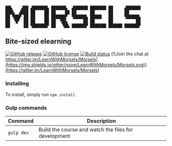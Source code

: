 ```
██▙    ▟██ ▟██████▙ ██████▙  ▟██████ ███████ ██     ▟██████
███▙  ▟███ ██    ██ ██    ██ ██      ██      ██     ██
██ ▜██▛ ██ ██    ██ ██████▛  ▜█████▙ █████   ██     ▜█████▙
██  ▜▛  ██ ██    ██ ██  ▜█▙       ██ ██      ██          ██
██      ██ ▜██████▛ ██   ▜█▙ ██████▛ ███████ ██████ ██████▛
```

## Bite-sized elearning


[![GitHub release](https://img.shields.io/github/release/LearnWithMorsels/Morsels.svg)](https://github.com/LearnWithMorsels/Morsels/releases?label=latest) [![GitHub license](https://img.shields.io/github/license/LearnWithMorsels/Morsels.svg)](http://www.gnu.org/licenses/gpl-3.0.en.html) [![Build status](https://img.shields.io/travis/LearnWithMorsels/Morsels.svg)](https://travis-ci.org/LearnWithMorsels/Morsels) [![Join the chat at https://gitter.im/LearnWithMorsels/Morsels](https://img.shields.io/gitter/room/LearnWithMorsels/Morsels.svg)](https://gitter.im/LearnWithMorsels/Morsels)

### Installing

To install, simply run `npm install`.

### Gulp commands

| Command        | Description                                          |
| -------------- | ---------------------------------------------------- |
| `gulp dev`     | Build the course and watch the files for development |